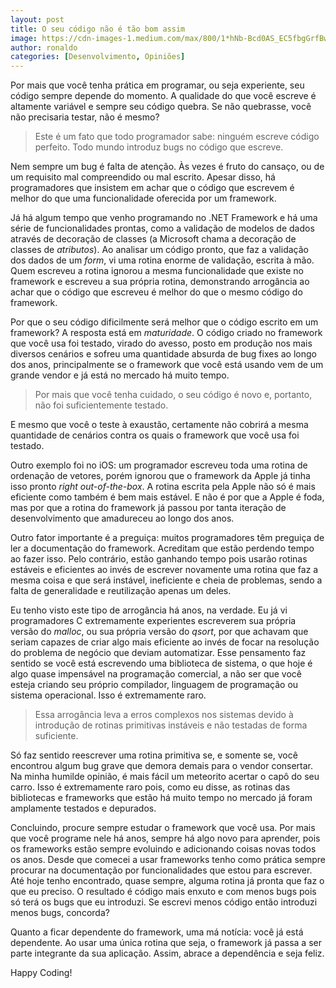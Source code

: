 ```yaml
---
layout: post
title: O seu código não é tão bom assim
image: https://cdn-images-1.medium.com/max/800/1*hNb-Bcd0AS_EC5fbgGrfBw.gif
author: ronaldo
categories: [Desenvolvimento, Opiniões]
---
```


Por mais que você tenha prática em programar, ou seja experiente, seu
código sempre depende do momento. A qualidade do que você escreve é
altamente variável e sempre seu código quebra. Se não quebrasse, você
não precisaria testar, não é mesmo?

> Este é um fato que todo programador sabe: ninguém escreve código
> perfeito. Todo mundo introduz bugs no código que escreve.

Nem sempre um bug é falta de atenção. Às vezes é fruto do cansaço, ou
de um requisito mal compreendido ou mal escrito. Apesar disso, há
programadores que insistem em achar que o código que escrevem é melhor
do que uma funcionalidade oferecida por um framework.

Já há algum tempo que venho programando no .NET Framework e há uma
série de funcionalidades prontas, como a validação de modelos de dados
através de decoração de classes (a Microsoft chama a decoração de
classes de *atributos*). Ao analisar um código pronto, que faz a
validação dos dados de um *form*, vi uma rotina enorme de validação,
escrita à mão.  Quem escreveu a rotina ignorou a mesma funcionalidade
que existe no framework e escreveu a sua própria rotina, demonstrando
arrogância ao achar que o código que escreveu é melhor do que o mesmo
código do framework.

Por que o seu código dificilmente será melhor que o código escrito em
um framework? A resposta está em *maturidade*. O código criado no
framework que você usa foi testado, virado do avesso, posto em
produção nos mais diversos cenários e sofreu uma quantidade absurda de
bug fixes ao longo dos anos, principalmente se o framework que você
está usando vem de um grande vendor e já está no mercado há muito
tempo.

> Por mais que você tenha cuidado, o seu código é novo e, portanto,
> não foi suficientemente testado.

E mesmo que você o teste à exaustão, certamente não cobrirá a mesma
quantidade de cenários contra os quais o framework que você usa foi
testado.

Outro exemplo foi no iOS: um programador escreveu toda uma rotina de
ordenação de vetores, porém ignorou que o framework da Apple já tinha
isso pronto *right out-of-the-box*. A rotina escrita pela Apple não só
é mais eficiente como também é bem mais estável. E não é por que a
Apple é foda, mas por que a rotina do framework já passou por tanta
iteração de desenvolvimento que amadureceu ao longo dos anos.

Outro fator importante é a preguiça: muitos programadores têm preguiça
de ler a documentação do framework. Acreditam que estão perdendo tempo
ao fazer isso. Pelo contrário, estão ganhando tempo pois usarão
rotinas estáveis e eficientes ao invés de escrever novamente uma
rotina que faz a mesma coisa e que será instável, ineficiente e cheia
de problemas, sendo a falta de generalidade e reutilização apenas um
deles.

Eu tenho visto este tipo de arrogância há anos, na verdade. Eu já vi
programadores C extremamente experientes escreverem sua própria versão
do *malloc*, ou sua própria versão do *qsort*, por que achavam que
seriam capazes de criar algo mais eficiente ao invés de focar na
resolução do problema de negócio que deviam automatizar. Esse
pensamento faz sentido se você está escrevendo uma biblioteca de
sistema, o que hoje é algo quase impensável na programação comercial,
a não ser que você esteja criando seu próprio compilador, linguagem de
programação ou sistema operacional. Isso é extremamente raro.

> Essa arrogância leva a erros complexos nos sistemas devido à
> introdução de rotinas primitivas instáveis e não testadas de forma
> suficiente.

Só faz sentido reescrever uma rotina primitiva se, e somente se, você
encontrou algum bug grave que demora demais para o vendor
consertar. Na minha humilde opinião, é mais fácil um meteorito acertar
o capô do seu carro. Isso é extremamente raro pois, como eu disse, as
rotinas das bibliotecas e frameworks que estão há muito tempo no
mercado já foram amplamente testados e depurados.

Concluindo, procure sempre estudar o framework que você usa. Por mais
que você programe nele há anos, sempre há algo novo para aprender,
pois os frameworks estão sempre evoluindo e adicionando coisas novas
todos os anos. Desde que comecei a usar frameworks tenho como prática
sempre procurar na documentação por funcionalidades que estou para
escrever.  Até hoje tenho encontrado, quase sempre, alguma rotina já
pronta que faz o que eu preciso. O resultado é código mais enxuto e
com menos bugs pois só terá os bugs que eu introduzi. Se escrevi menos
código então introduzi menos bugs, concorda?

Quanto a ficar dependente do framework, uma má notícia: você já está
dependente. Ao usar uma única rotina que seja, o framework já passa a
ser parte integrante da sua aplicação. Assim, abrace a dependência e
seja feliz.

Happy Coding!
